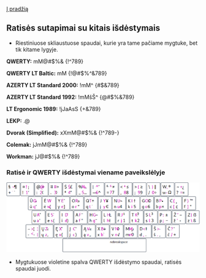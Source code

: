 [Į pradžią](../README.md)


Ratisės sutapimai su kitais išdėstymais
---------------------------------------

* Riestiniuose skliaustuose spaudai, kurie yra tame pačiame mygtuke, bet tik kitame lygyje.


__QWERTY:__ mM@#$%& {!^789}

__QWERTY LT Baltic:__ mM {!@#$%^&789}

__AZERTY LT Standard 2000:__ !mM^ {#$&789}

__AZERTY LT Standard 1992:__ !mMšŠ^ {@#$%&789}

__LT Ergonomic 1989:__ !jJaAsS {+&789}

__LEKP:__ .@

__Dvorak (Simplified):__ xXmM@#$%& {!^789-}

__Colemak:__ jJmM@#$%& {!^789}

__Workman:__ jJ@#$%& {!^789}



### Ratisė ir QWERTY išdėstymai viename paveikslėlyje

![LEK „Ratisė“ ir QWERTY](images/ratise&qwerty.png)

* Mygtukuose violetine spalva QWERTY išdėstymo spaudai, ratisės spaudai juodi.
